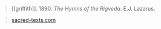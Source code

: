 > [[griffith]]. 1890. *The Hymns of the Rigveda*. E.J. Lazarus.

> [sacred-texts.com](https://www.sacred-texts.com/hin/rigveda/index.htm)